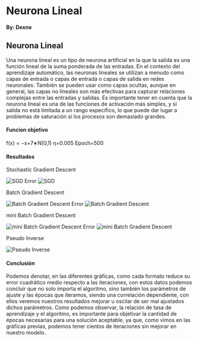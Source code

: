 # Neurona Lineal

**By: Dexne**

## Neurona Lineal

Una neurona lineal es un tipo de neurona artificial en la que la salida es una función lineal de la suma ponderada de las entradas. En el contexto del aprendizaje automático, las neuronas lineales se utilizan a menudo como capas de entrada o capas de entrada o capas de salida en redes neuronales. También se pueden usar como capas ocultas, aunque en general, las capas no lineales son más efectivas para capturar relaciones complejas entre las entradas y salidas.
Es importante tener en cuenta que la neurona lineal es una de las funciones de activación más simples, y si salida no está limitada a un rango específico, lo que puede dar lugar a problemas de saturación si los procesos son demasiado grandes.

#### Funcion objetivo

f(x) = −x+7∗N(0,1)
η=0.005
Epoch=500 

#### Resultados

Stochastic Gradient Descent

![SGD Error]()
![SGD]()

Batch Gradient Descent

![Batch Gradient Descent Error]()
![Batch Gradient Descent]()

mini Batch Gradient Descent

![mini Batch Gradient Descent Error]()
![mini Batch Gradient Descent]()

Pseudo Inverse

![Pseudo Inverse]()

#### Conclusión

Podemos denotar, en las diferentes gráficas, como cada formato reduce su error cuadrático medio respecto a las iteraciones, con estos datos podemos concluir que no solo importa el algoritmo, sino también los parámetros de ajuste y las épocas que iteramos, siendo una correlación dependiente, con ellos veremos nuestros resultados mejorar u oscilar de ser mal ajustados dichos parámetros. Como podemos observar, la relación de tasa de aprendizaje y el algoritmo, es importante para objetivar la cantidad de épocas necesarias para una solución aceptable, ya que, como vimos en las gráficas previas, podemos tener cientos de iteraciones sin mejorar en nuestro modelo.
